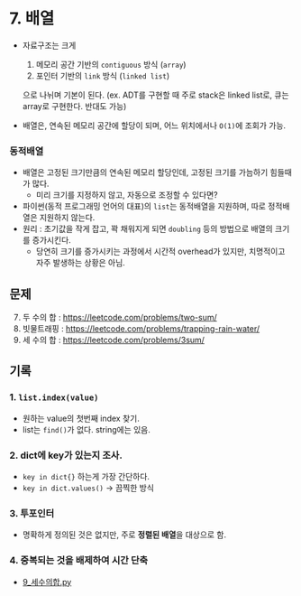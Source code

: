 # 7. 배열

- 자료구조는 크게

  1. 메모리 공간 기반의 `contiguous` 방식 (`array`)
  2. 포인터 기반의 `link` 방식 (`linked list`)

  으로 나뉘며 기본이 된다. (ex. ADT를 구현할 때 주로 stack은 linked list로, 큐는 array로 구현한다. 반대도 가능)

- 배열은, 연속된 메모리 공간에 할당이 되며, 어느 위치에서나 `O(1)`에 조회가 가능.

### 동적배열

- 배열은 고정된 크기만큼의 연속된 메모리 할당인데, 고정된 크기를 가늠하기 힘들때가 많다.
  - 미리 크기를 지정하지 않고, 자동으로 조정할 수 있다면?
- 파이썬(동적 프로그래밍 언어의 대표)의 `list`는 동적배열을 지원하며, 따로 정적배열은 지원하지 않는다.
- 원리 : 초기값을 작게 잡고, 꽉 채워지게 되면 `doubling` 등의 방법으로 배열의 크기를 증가시킨다.
  - 당연히 크기를 증가시키는 과정에서 시간적 overhead가 있지만, 치명적이고 자주 발생하는 상황은 아님.

## 문제

7. 두 수의 합 : https://leetcode.com/problems/two-sum/
8. 빗물트래핑 : https://leetcode.com/problems/trapping-rain-water/
9. 세 수의 합 : https://leetcode.com/problems/3sum/

## 기록

### 1. `list.index(value)`

- 원하는 value의 첫번째 index 찾기.
- list는 `find()`가 없다. string에는 있음.

### 2. dict에 key가 있는지 조사.

- `key in dict{}` 하는게 가장 간단하다.
- `key in dict.values()` -> 끔찍한 방식

### 3. 투포인터

- 명확하게 정의된 것은 없지만, 주로 **정렬된 배열**을 대상으로 함.

### 4. 중복되는 것을 배제하여 시간 단축

- [9\_세수의합.py](./9_세수의합.py)
